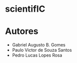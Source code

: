 # scientifIC

# Autores

- Gabriel Augusto B. Gomes
- Paulo Victor de Souza Santos
- Pedro Lucas Lopes Rosa
